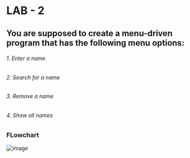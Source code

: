 # LAB - 2

## You are supposed to create a menu-driven program that has the following menu options:

###### 1. Enter a name
###### 2. Search for a name
###### 3. Remove a name
###### 4. Show all names

### FLowchart

![image](https://github.com/Divyjoshi/22122120-MDS273L-JAVA/assets/75930738/8dcc78ff-b2fd-450e-955c-ea8226188f6f)
